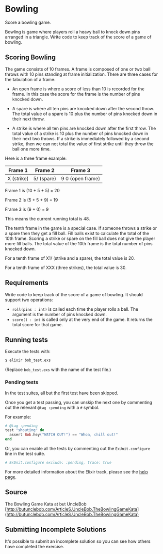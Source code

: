 # Bowling

Score a bowling game.

Bowling is game where players roll a heavy ball to knock down pins arranged in
a triangle. Write code to keep track of the score of a game of bowling.

## Scoring Bowling

The game consists of 10 frames. A frame is composed of one or two ball throws
with 10 pins standing at frame initialization. There are three cases for the
tabulation of a frame.

* An open frame is where a score of less than 10 is recorded for the frame. In
  this case the score for the frame is the number of pins knocked down.

* A spare is where all ten pins are knocked down after the second throw. The
  total value of a spare is 10 plus the number of pins knocked down in their
  next throw.

* A strike is where all ten pins are knocked down after the first throw. The
  total value of a strike is 10 plus the number of pins knocked down in their
  next two throws. If a strike is immediately followed by a second strike, then
  we can not total the value of first strike until they throw the ball one more
  time.

Here is a three frame example:

| Frame 1         | Frame 2       | Frame 3                |
| :-------------: |:-------------:| :---------------------:|
| X (strike)      | 5/ (spare)    | 9 0 (open frame)       |

Frame 1 is (10 + 5 + 5) = 20

Frame 2 is (5 + 5 + 9) = 19

Frame 3 is (9 + 0) = 9

This means the current running total is 48.

The tenth frame in the game is a special case. If someone throws a strike or a
spare then they get a fill ball. Fill balls exist to calculate the total of the
10th frame. Scoring a strike or spare on the fill ball does not give the player
more fill balls. The total value of the 10th frame is the total number of pins
knocked down.

For a tenth frame of X1/ (strike and a spare), the total value is 20.

For a tenth frame of XXX (three strikes), the total value is 30.

## Requirements

Write code to keep track of the score of a game of bowling. It should
support two operations:

* `roll(pins : int)` is called each time the player rolls a ball.  The
  argument is the number of pins knocked down.
* `score() : int` is called only at the very end of the game.  It
  returns the total score for that game.

## Running tests

Execute the tests with:

```bash
$ elixir bob_test.exs
```

(Replace `bob_test.exs` with the name of the test file.)

### Pending tests

In the test suites, all but the first test have been skipped.

Once you get a test passing, you can unskip the next one by
commenting out the relevant `@tag :pending` with a `#` symbol.

For example:

```elixir
# @tag :pending
test "shouting" do
  assert Bob.hey("WATCH OUT!") == "Whoa, chill out!"
end
```

Or, you can enable all the tests by commenting out the
`ExUnit.configure` line in the test suite.

```elixir
# ExUnit.configure exclude: :pending, trace: true
```

For more detailed information about the Elixir track, please
see the [help page](http://exercism.io/languages/elixir).

## Source

The Bowling Game Kata at but UncleBob [http://butunclebob.com/ArticleS.UncleBob.TheBowlingGameKata](http://butunclebob.com/ArticleS.UncleBob.TheBowlingGameKata)

## Submitting Incomplete Solutions
It's possible to submit an incomplete solution so you can see how others have completed the exercise.
